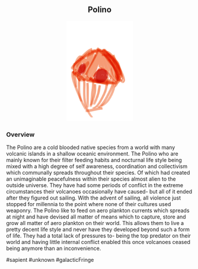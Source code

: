 
<h2 align="center">Polino
</h2>
<p align="center">
<img src="https://github.com/Insculpo/Sandbox_Galaxy/blob/Galactic/Stellar_Abyss_Setting_Bible/Photo_Directory/Polino.png" width="180" height="270">
</p>

### Overview

The Polino are a cold blooded native species from a world with many volcanic islands in a shallow oceanic environment.  The Polino who are mainly known for their filter feeding habits and nocturnal life style being mixed with a high degree of self awareness, coordination and collectivism which communally spreads throughout their species.  Of which had created an unimaginable peacefulness within their species almost alien to the outside universe.  They have had some periods of conflict in the extreme circumstances their volcanoes occasionally have caused- but all of it ended after they figured out sailing.  With the advent of sailing, all violence just stopped for millennia to the point where none of their cultures used weaponry.  The Polino like to feed on aero plankton currents which spreads at night and have devised all matter of means which to capture, store and grow all matter of aero plankton on their world.  This allows them to live a pretty decent life style and never have they developed beyond such a form of life.  They had a total lack of pressures to- being the top predator on their world and having little internal conflict enabled this once volcanoes ceased being anymore than an inconvenience.    

#sapient 
#unknown 
#galacticFringe 